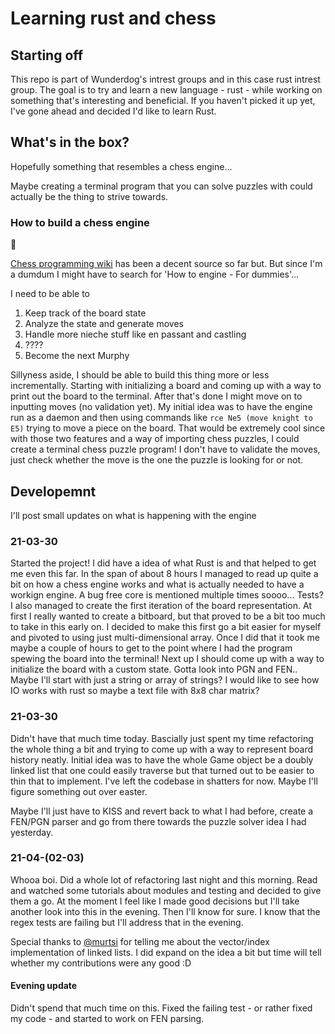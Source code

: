 # Learning rust and chess

## Starting off

This repo is part of Wunderdog's intrest groups and in this case rust intrest group. The goal is to try and learn a new language - rust - while working on something that's interesting and beneficial. If you haven't picked it up yet, I've gone ahead and decided I'd like to learn Rust.

## What's in the box?

Hopefully something that resembles a chess engine...

Maybe creating a terminal program that you can solve puzzles with could actually be the thing to strive towards.

### How to build a chess engine

🤷

[Chess programming wiki](https://www.chessprogramming.org/Main_Page) has been a decent source so far but. But since I'm a dumdum I might have to search for 'How to engine - For dummies'...

I need to be able to 

1. Keep track of the board state
2. Analyze the state and generate moves
3. Handle more nieche stuff like en passant and castling
4. ????
5. Become the next Murphy

Sillyness aside, I should be able to build this thing more or less incrementally. Starting with initializing a board and coming up with a way to print out the board to the terminal. After that's done I might move on to inputting moves (no validation yet). My initial idea was to have the engine run as a daemon and then using commands like `rce Ne5 (move knight to E5)` trying to move a piece on the board. That would be extremely cool since with those two features and a way of importing chess puzzles, I could create a terminal chess puzzle program! I don't have to validate the moves, just check whether the move is the one the puzzle is looking for or not. 


## Developemnt

I'll post small updates on what is happening with the engine

### 21-03-30

Started the project! I did have a idea of what Rust is and that helped to get me even this far. In the span of about 8 hours I managed to read up quite a bit on how a chess engine works and what is actually needed to have a workign engine. A bug free core is mentioned multiple times soooo... Tests? I also managed to create the first iteration of the board representation. At first I really wanted to create a bitboard, but that proved to be a bit too much to take in this early on. I decided to make this first go a bit easier for myself and pivoted to using just multi-dimensional array. Once I did that it took me maybe a couple of hours to get to the point where I had the program spewing the board into the terminal! Next up I should come up with a way to initialize the board with a custom state. Gotta look into PGN and FEN.. Maybe I'll start with just a string or array of strings? I would like to see how IO works with rust so maybe a text file with 8x8 char matrix?

### 21-03-30

Didn't have that much time today. Bascially just spent my time refactoring the whole thing a bit and trying to come up with a way to represent board history neatly. Initial idea was to have the whole Game object be a doubly linked list that one could easily traverse but that turned out to be easier to thin that to implement. I've left the codebase in shatters for now. Maybe I'll figure something out over easter.

Maybe I'll just have to KISS and revert back to what I had before, create a FEN/PGN parser and go from there towards the puzzle solver idea I had yesterday.

### 21-04-(02-03)

Whooa boi. Did a whole lot of refactoring last night and this morning. Read and watched some tutorials about modules and testing and decided to give them a go. At the moment I feel like I made good decisions but I'll take another look into this in the evening. Then I'll know for sure. I know that the regex tests are failing but I'll address that in the evening.

Special thanks to [@murtsi](https://github.com/katis) for telling me about the vector/index implementation of linked lists. I did expand on the idea a bit but time will tell whether my contributions were any good :D

#### Evening update

Didn't spend that much time on this. Fixed the failing test - or rather fixed my code - and started to work on FEN parsing.
